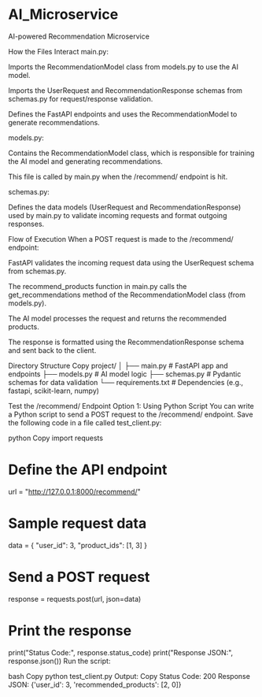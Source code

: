 # AI_Microservice
AI-powered Recommendation Microservice

How the Files Interact
main.py:

Imports the RecommendationModel class from models.py to use the AI model.

Imports the UserRequest and RecommendationResponse schemas from schemas.py for request/response validation.

Defines the FastAPI endpoints and uses the RecommendationModel to generate recommendations.

models.py:

Contains the RecommendationModel class, which is responsible for training the AI model and generating recommendations.

This file is called by main.py when the /recommend/ endpoint is hit.

schemas.py:

Defines the data models (UserRequest and RecommendationResponse) used by main.py to validate incoming requests and format outgoing responses.

Flow of Execution
When a POST request is made to the /recommend/ endpoint:

FastAPI validates the incoming request data using the UserRequest schema from schemas.py.

The recommend_products function in main.py calls the get_recommendations method of the RecommendationModel class (from models.py).

The AI model processes the request and returns the recommended products.

The response is formatted using the RecommendationResponse schema and sent back to the client.

Directory Structure
Copy
project/
│
├── main.py               # FastAPI app and endpoints
├── models.py             # AI model logic
├── schemas.py            # Pydantic schemas for data validation
└── requirements.txt      # Dependencies (e.g., fastapi, scikit-learn, numpy)



Test the /recommend/ Endpoint
Option 1: Using Python Script
You can write a Python script to send a POST request to the /recommend/ endpoint. Save the following code in a file called test_client.py:

python
Copy
import requests

# Define the API endpoint
url = "http://127.0.0.1:8000/recommend/"

# Sample request data
data = {
    "user_id": 3,
    "product_ids": [1, 3]
}

# Send a POST request
response = requests.post(url, json=data)

# Print the response
print("Status Code:", response.status_code)
print("Response JSON:", response.json())
Run the script:

bash
Copy
python test_client.py
Output:
Copy
Status Code: 200
Response JSON: {'user_id': 3, 'recommended_products': [2, 0]}

